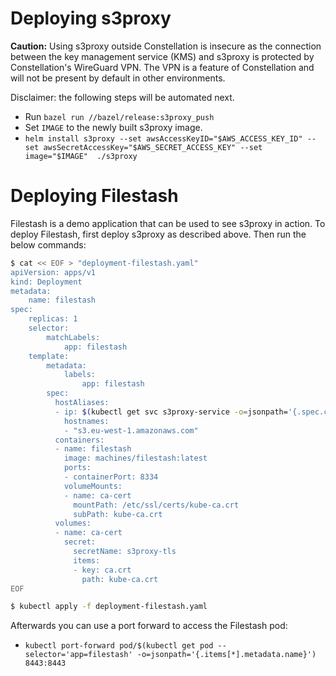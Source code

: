 # Deploying s3proxy

**Caution:** Using s3proxy outside Constellation is insecure as the connection between the key management service (KMS) and s3proxy is protected by Constellation's WireGuard VPN.
The VPN is a feature of Constellation and will not be present by default in other environments.

Disclaimer: the following steps will be automated next.

- Run `bazel run //bazel/release:s3proxy_push`
- Set `IMAGE` to the newly built s3proxy image.
- `helm install s3proxy --set awsAccessKeyID="$AWS_ACCESS_KEY_ID" --set awsSecretAccessKey="$AWS_SECRET_ACCESS_KEY" --set image="$IMAGE"  ./s3proxy`

# Deploying Filestash

Filestash is a demo application that can be used to see s3proxy in action.
To deploy Filestash, first deploy s3proxy as described above.
Then run the below commands:

```sh
$ cat << EOF > "deployment-filestash.yaml"
apiVersion: apps/v1
kind: Deployment
metadata:
    name: filestash
spec:
    replicas: 1
    selector:
        matchLabels:
            app: filestash
    template:
        metadata:
            labels:
                app: filestash
        spec:
          hostAliases:
          - ip: $(kubectl get svc s3proxy-service -o=jsonpath='{.spec.clusterIP}')
            hostnames:
            - "s3.eu-west-1.amazonaws.com"
          containers:
          - name: filestash
            image: machines/filestash:latest
            ports:
            - containerPort: 8334
            volumeMounts:
            - name: ca-cert
              mountPath: /etc/ssl/certs/kube-ca.crt
              subPath: kube-ca.crt
          volumes:
          - name: ca-cert
            secret:
              secretName: s3proxy-tls
              items:
              - key: ca.crt
                path: kube-ca.crt
EOF

$ kubectl apply -f deployment-filestash.yaml
```

Afterwards you can use a port forward to access the Filestash pod:

- `kubectl port-forward pod/$(kubectl get pod --selector='app=filestash' -o=jsonpath='{.items[*].metadata.name}') 8443:8443`
